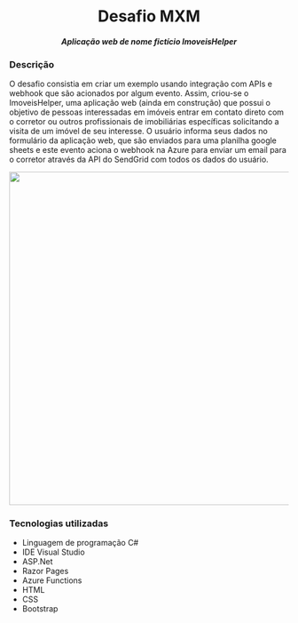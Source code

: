 <h1 align="center"> Desafio MXM </h1>

<h4 align="center"><i> Aplicação web de nome fictício ImoveisHelper</i></h4>

### Descrição

O desafio consistia em criar um exemplo usando integração com APIs e webhook que são acionados por algum evento. Assim, criou-se o ImoveisHelper, uma aplicação web (ainda em construção) que possui o objetivo de pessoas interessadas em imóveis entrar em contato direto com o corretor ou outros profissionais de imobiliárias específicas solicitando a visita de um imóvel de seu interesse. O usuário informa seus dados no formulário da aplicação web, que são enviados para uma planilha google sheets e este evento aciona o webhook na Azure para enviar um email para o corretor através da API do SendGrid com todos os dados do usuário.

<div align="center"><img src="https://github.com/carolinacastilhos/Desafio_MXM/assets/117789578/bb91833f-938b-45e5-a40f-4062475c7484" width="600px" /></div>

### Tecnologias utilizadas

- Linguagem de programação C#
- IDE Visual Studio
- ASP.Net
- Razor Pages
- Azure Functions
- HTML
- CSS
- Bootstrap
